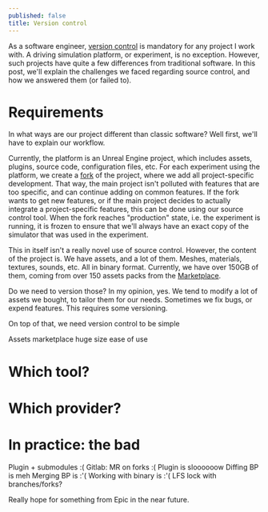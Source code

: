 ```yaml
---
published: false
title: Version control
---
```

As a software engineer, [version control](https://en.wikipedia.org/wiki/Version_control) is mandatory for any project I work with. A driving simulation platform, or experiment, is no exception. However, such projects have quite a few differences from traditional software. In this post, we'll explain the challenges we faced regarding source control, and how we answered them (or failed to).

# Requirements

In what ways are our project different than classic software? Well first, we'll have to explain our workflow.

Currently, the platform is an Unreal Engine project, which includes assets, plugins, source code, configuration files, etc. For each experiment using the platform, we create a [fork](https://en.wikipedia.org/wiki/Fork_(software_development)) of the project, where we add all project-specific development. That way, the main project isn't polluted with features that are too specific, and can continue adding on common features. If the fork wants to get new features, or if the main project decides to actually integrate a project-specific features, this can be done using our source control tool. When the fork reaches "production" state, i.e. the experiment is running, it is frozen to ensure that we'll always have an exact copy of the simulator that was used in the experiment.

This in itself isn't a really novel use of source control. However, the content of the project is. We have assets, and a lot of them. Meshes, materials, textures, sounds, etc. All in binary format. Currently, we have over 150GB of them, coming from over 150 assets packs from the [Marketplace](https://www.unrealengine.com/marketplace/en-US/store).

Do we need to version those? In my opinion, yes. We tend to modify a lot of assets we bought, to tailor them for our needs. Sometimes we fix bugs, or expend features. This requires some versioning.

On top of that, we need version control to be simple

Assets
marketplace
huge size
ease of use

# Which tool?

# Which provider?

# In practice: the bad

Plugin + submodules :(
Gitlab: MR on forks :(
Plugin is sloooooow
Diffing BP is meh
Merging BP is :'(
Working with binary is :'(
LFS lock with branches/forks?

Really hope for something from Epic in the near future.
